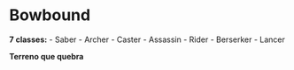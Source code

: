 # Bowbound

**7 classes:**
    - Saber
    - Archer
    - Caster
    - Assassin
    - Rider
    - Berserker
    - Lancer

**Terreno que quebra**
